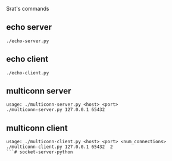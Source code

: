 Srat's commands

## echo server
```
./echo-server.py
```
## echo client
```
./echo-client.py
```
## multiconn server
```
usage: ./multiconn-server.py <host> <port>
./multiconn-server.py 127.0.0.1 65432 
```
## multiconn client
```
usage: ./multiconn-client.py <host> <port> <num_connections>
./multiconn-client.py 127.0.0.1 65432  2
```# socket-server-python
